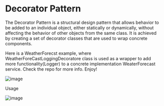 # Decorator Pattern

The Decorator Pattern is a structural design pattern that allows behavior to be added to an individual object, either statically or dynamically, without affecting the behavior of other objects from the same class. It is achieved by creating a set of decorator classes that are used to wrap concrete components.

Here is a WeatherForecst example, where WeatherForeCastLoggingDecoratore class is used as a wrapper to add more functionality(Logger) to a concrete implementation WeaterForecast service. Check the repo for more info. Enjoy!

![image](https://github.com/henrymegwai/DesignPatternRefresher-Decorator/assets/4582442/0630a8c0-5e36-4bb7-902c-983c4953a6b1)

Usage

![image](https://github.com/henrymegwai/DesignPatternRefresher-Decorator/assets/4582442/885f4fef-2e97-4f3c-8ab8-03d0d558b3c2)

